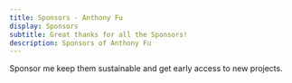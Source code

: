 ```yaml
---
title: Sponsors - Anthony Fu
display: Sponsors
subtitle: Great thanks for all the Sponsors!
description: Sponsors of Anthony Fu
---
```


<!-- @layout-full-width -->

<div slide-enter slide-enter-2>

<div class="prose mx-auto">
  Sponsor me keep them sustainable and get early access to new projects.
</div>

<div text-center p6>
  <SponsorButton />
</div>

</div>

<script setup>
// import Sponsors from '../public/sponsors.svg?component'
</script>

<!-- - -->